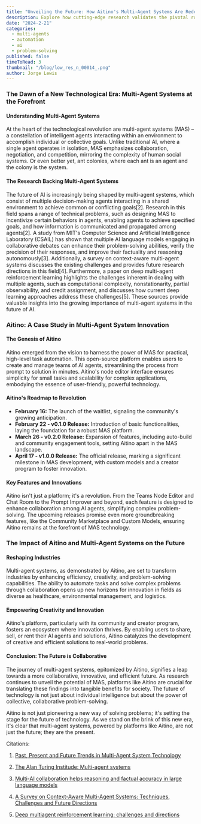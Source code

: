```yaml
---
title: "Unveiling the Future: How Aitino's Multi-Agent Systems Are Redefining Innovation"
description: Explore how cutting-edge research validates the pivotal role of multi-agent systems in shaping our future. Dive into insights and breakthroughs in this thought-provoking exploration.
date: "2024-2-21"
categories:
  - multi-agents
  - automation
  - ai
  - problem-solving
published: false
timeToRead: 3
thumbnail: "/blog/low_res_n_00014_.png"
author: Jorge Lewis
---
```


### The Dawn of a New Technological Era: Multi-Agent Systems at the Forefront

#### Understanding Multi-Agent Systems

At the heart of the technological revolution are multi-agent systems (MAS) – a constellation of intelligent agents interacting within an environment to accomplish individual or collective goals. Unlike traditional AI, where a single agent operates in isolation, MAS emphasizes collaboration, negotiation, and competition, mirroring the complexity of human social systems. Or even better yet, ant colonies, where each ant is an agent and the colony is the system.

#### The Research Backing Multi-Agent Systems

The future of AI is increasingly being shaped by multi-agent systems, which consist of multiple decision-making agents interacting in a shared environment to achieve common or conflicting goals[2]. Research in this field spans a range of technical problems, such as designing MAS to incentivize certain behaviors in agents, enabling agents to achieve specified goals, and how information is communicated and propagated among agents[2]. A study from MIT's Computer Science and Artificial Intelligence Laboratory (CSAIL) has shown that multiple AI language models engaging in collaborative debates can enhance their problem-solving abilities, verify the precision of their responses, and improve their factuality and reasoning autonomously[3]. Additionally, a survey on context-aware multi-agent systems discusses the existing challenges and provides future research directions in this field[4]. Furthermore, a paper on deep multi-agent reinforcement learning highlights the challenges inherent in dealing with multiple agents, such as computational complexity, nonstationarity, partial observability, and credit assignment, and discusses how current deep learning approaches address these challenges[5]. These sources provide valuable insights into the growing importance of multi-agent systems in the future of AI.

### Aitino: A Case Study in Multi-Agent System Innovation

#### The Genesis of Aitino

Aitino emerged from the vision to harness the power of MAS for practical, high-level task automation. This open-source platform enables users to create and manage teams of AI agents, streamlining the process from prompt to solution in minutes. Aitino's node editor interface ensures simplicity for small tasks and scalability for complex applications, embodying the essence of user-friendly, powerful technology.

#### Aitino's Roadmap to Revolution

- **February 16:** The launch of the waitlist, signaling the community's growing anticipation.
- **February 22 - v0.1.0 Release:** Introduction of basic functionalities, laying the foundation for a robust MAS platform.
- **March 26 - v0.2.0 Release:** Expansion of features, including auto-build and community engagement tools, setting Aitino apart in the MAS landscape.
- **April 17 - v1.0.0 Release:** The official release, marking a significant milestone in MAS development, with custom models and a creator program to foster innovation.

#### Key Features and Innovations

Aitino isn't just a platform; it's a revolution. From the Teams Node Editor and Chat Room to the Prompt Improver and beyond, each feature is designed to enhance collaboration among AI agents, simplifying complex problem-solving. The upcoming releases promise even more groundbreaking features, like the Community Marketplace and Custom Models, ensuring Aitino remains at the forefront of MAS technology.

### The Impact of Aitino and Multi-Agent Systems on the Future

#### Reshaping Industries

Multi-agent systems, as demonstrated by Aitino, are set to transform industries by enhancing efficiency, creativity, and problem-solving capabilities. The ability to automate tasks and solve complex problems through collaboration opens up new horizons for innovation in fields as diverse as healthcare, environmental management, and logistics.

#### Empowering Creativity and Innovation

Aitino's platform, particularly with its community and creator program, fosters an ecosystem where innovation thrives. By enabling users to share, sell, or rent their AI agents and solutions, Aitino catalyzes the development of creative and efficient solutions to real-world problems.

#### Conclusion: The Future is Collaborative

The journey of multi-agent systems, epitomized by Aitino, signifies a leap towards a more collaborative, innovative, and efficient future. As research continues to unveil the potential of MAS, platforms like Aitino are crucial for translating these findings into tangible benefits for society. The future of technology is not just about individual intelligence but about the power of collective, collaborative problem-solving.

Aitino is not just pioneering a new way of solving problems; it's setting the stage for the future of technology. As we stand on the brink of this new era, it's clear that multi-agent systems, powered by platforms like Aitino, are not just the future; they are the present.

Citations:

1. [Past, Present and Future Trends in Multi-Agent System Technology](https://www.researchgate.net/publication/367228899_Past_Present_and_Future_Trends_in_Multi-Agent_System_Technology)

2. [The Alan Turing Institude: Multi-agent systems](https://www.turing.ac.uk/research/interest-groups/multi-agent-systems)

3. [Multi-AI collaboration helps reasoning and factual accuracy in large language models](https://news.mit.edu/2023/multi-ai-collaboration-helps-reasoning-factual-accuracy-language-models-0918)

4. [A Survey on Context-Aware Multi-Agent Systems: Techniques, Challenges and Future Directions](https://arxiv.org/abs/2402.01968)

5. [Deep multiagent reinforcement learning: challenges and directions](https://link.springer.com/article/10.1007/s10462-022-10299-x)
